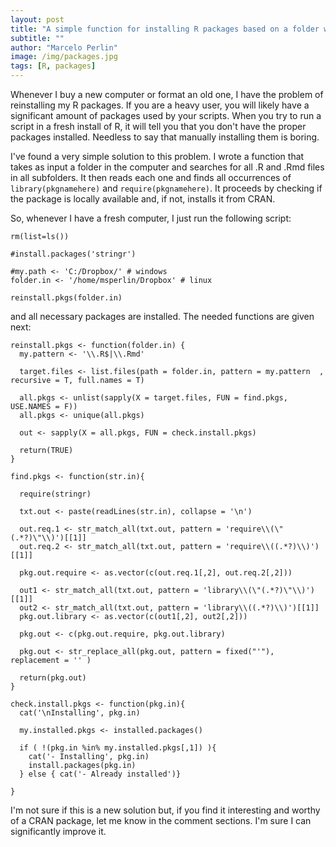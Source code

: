 ```yaml
---
layout: post
title: "A simple function for installing R packages based on a folder with R scripts"
subtitle: ""
author: "Marcelo Perlin"
image: /img/packages.jpg
tags: [R, packages]
---
```


Whenever I buy a new computer or format an old one, I have the problem of reinstalling my R packages. If you are a heavy user, you will likely have a significant amount of packages used by your scripts. When you try to run a script in a fresh install of R, it will tell you that you don't have the proper packages installed. Needless to say that manually installing them is boring.

I've found a very simple solution to this problem. I wrote a function that takes as input a folder in the computer and searches for all .R and .Rmd files in all subfolders. It then reads each one and finds all occurrences of `library(pkgnamehere)` and `require(pkgnamehere)`. It proceeds by checking if the package is locally available and, if not, installs it from CRAN.

So, whenever I have a fresh computer, I just run the following script:

```{r, eval=FALSE}
rm(list=ls())

#install.packages('stringr')

#my.path <- 'C:/Dropbox/' # windows
folder.in <- '/home/msperlin/Dropbox' # linux 

reinstall.pkgs(folder.in)
```

and all necessary packages are installed. The needed functions are given next:

```{r}
reinstall.pkgs <- function(folder.in) {
  my.pattern <- '\\.R$|\\.Rmd'
  
  target.files <- list.files(path = folder.in, pattern = my.pattern  , recursive = T, full.names = T)
  
  all.pkgs <- unlist(sapply(X = target.files, FUN = find.pkgs, USE.NAMES = F))
  all.pkgs <- unique(all.pkgs)
  
  out <- sapply(X = all.pkgs, FUN = check.install.pkgs)
  
  return(TRUE)
}

find.pkgs <- function(str.in){
  
  require(stringr)
  
  txt.out <- paste(readLines(str.in), collapse = '\n')
  
  out.req.1 <- str_match_all(txt.out, pattern = 'require\\(\"(.*?)\"\\)')[[1]]
  out.req.2 <- str_match_all(txt.out, pattern = 'require\\((.*?)\\)')[[1]]
  
  pkg.out.require <- as.vector(c(out.req.1[,2], out.req.2[,2]))
  
  out1 <- str_match_all(txt.out, pattern = 'library\\(\"(.*?)\"\\)')[[1]]
  out2 <- str_match_all(txt.out, pattern = 'library\\((.*?)\\)')[[1]]
  pkg.out.library <- as.vector(c(out1[,2], out2[,2]))
  
  pkg.out <- c(pkg.out.require, pkg.out.library)
  
  pkg.out <- str_replace_all(pkg.out, pattern = fixed("'"), replacement = '' )

  return(pkg.out)
}

check.install.pkgs <- function(pkg.in){
  cat('\nInstalling', pkg.in)
  
  my.installed.pkgs <- installed.packages()
  
  if ( !(pkg.in %in% my.installed.pkgs[,1]) ){
    cat('- Installing', pkg.in)
    install.packages(pkg.in)
  } else { cat('- Already installed')}
  
}
```

I'm not sure if this is a new solution but, if you find it interesting and worthy of a CRAN package, let me know in the comment sections. I'm sure I can significantly improve it.

